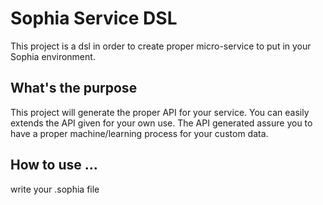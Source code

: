 # Sophia Service DSL

This project is a dsl in order to create proper micro-service to put in your Sophia environment.

## What's the purpose

This project will generate the proper API for your service. You can easily extends the API given for your own use.
The API generated assure you to have a proper machine/learning process for your custom data.
## How to use ...

write your .sophia file


